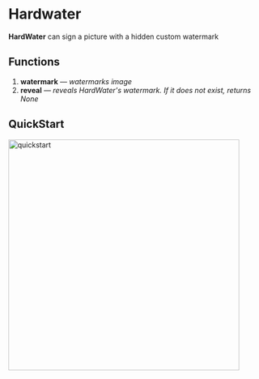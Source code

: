 # Hardwater
**HardWater** can sign a picture with a hidden  custom watermark

## Functions
1. **watermark** *— watermarks image*
2. **reveal** *— reveals HardWater's watermark. If it does not exist, returns None*

## QuickStart
<img width="456" alt="quickstart" src="https://user-images.githubusercontent.com/65075625/225715642-e32a4aee-af22-4d76-8528-4602df95999c.png">
